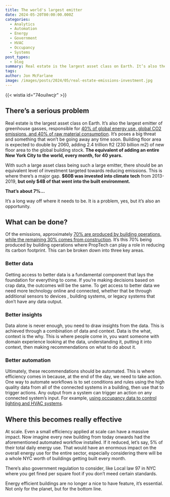 ```yaml
---
title: The world's largest emitter
date: 2024-05-20T00:00:00.000Z
categories:
  - Analytics
  - Automation
  - Energy
  - Government
  - HVAC
  - Occupancy
  - Systems
post_types:
  - blog
summary: Real estate is the largest asset class on Earth. It’s also the largest emitter of greenhouse gasses.
tags:
author: Jon McFarlane
image: /images/posts/2024/05/real-estate-emissions-investment.jpg
---
```

{{< wistia id="74ouilwcjr" >}}‍

There’s a serious problem
-------------------------

Real estate is the largest asset class on Earth. It’s also the largest emitter of greenhouse gasses, responsible for [40% of global energy use, global CO2 emissions, and 40% of raw material consumption](https://architecture2030.org/why-the-building-sector/). It’s poses a big threat and something that won’t be going away any time soon. Building floor area is expected to double by 2060, adding 2.4 trillion ft2 (230 billion m2) of new floor area to the global building stock. **The equivalent of adding an entire New York City to the world, every month, for 40 years.**

With such a large asset class being such a large emitter, there should be an equivalent level of investment targeted towards reducing emissions. This is where there’s a major gap. **$60B was invested into climate tech** from 2013-2019, **but only $4B of that went into the built environment.**

**That’s about 7%…**

It’s a long way off where it needs to be. It is a problem, yes, but it’s also an opportunity.

What can be done?
-----------------

Of the emissions, approximately [70% are produced by building operations, while the remaining 30% comes from construction](https://www.unepfi.org/news/themes/climate-change/40-of-emissions-come-from-real-estate-heres-how-the-sector-can-decarbonize/). It’s this 70% being produced by building operations where PropTech can play a role in reducing its carbon footprint. This can be broken down into three key areas.

### Better data

Getting access to better data is a fundamental component that lays the foundation for everything to come. If you’re making decisions based on crap data, the outcomes will be the same. To get access to better data we need more technology online and connected, whether that be through additional sensors to devices , building systems, or legacy systems that don’t have any data output.

### Better insights

Data alone is never enough, you need to draw insights from the data. This is achieved through a combination of data and context. Data is the what, context is the why. This is where people come in, you want someone with domain experience looking at the data, understanding it, putting it into context, then making recommendations on what to do about it.

### Better automation

Ultimately, these recommendations should be automated. This is where efficiency comes in because, at the end of the day, we need to take action. One way to automate workflows is to set conditions and rules using the high quality data from all of the connected systems in a building, then use that to trigger actions. Any output from a system can trigger an action on any connected system’s input. For example, [using occupancy data to control lighting and HVAC systems](https://place.technology/blog/energy-analytics).

Where this becomes really effective
-----------------------------------

At scale. Even a small efficiency applied at scale can have a massive impact. Now imagine every new building from today onwards had the aforementioned automated workflow installed. If it reduced, let’s say, 5% of their total daily energy use. That would have an enormous impact on the overall energy use for the entire sector, especially considering there will be a whole NYC worth of buildings getting built every month.

There’s also government regulation to consider, like Local law 97 in NYC where you get fined per square foot if you don’t meed certain standards.

Energy efficient buildings are no longer a nice to have feature, it’s essential. Not only for the planet, but for the bottom line. 
